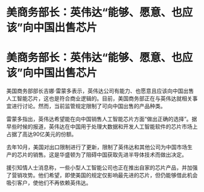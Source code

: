 # 美商务部长：英伟达“能够、愿意、也应该”向中国出售芯片

# 美商务部长：英伟达“能够、愿意、也应该”向中国出售芯片

美国商务部部长吉娜·雷蒙多表示，英伟达公司有能力、也愿意且应该向中国出售人工智能芯片，这也是符合商业逻辑的。目前，美国商务部正在与英伟达就相关事宜进行讨论。然而，当前监管规定限制了可向中国出售的产品种类。

雷蒙多指出，英伟达希望能在向中国销售人工智能芯片方面“做出正确的选择”。据早些时候的报道，英伟达在中国用于处理大数据和开发人工智能软件的芯片市场上占据了高达90亿美元的份额。

去年10月，美国对出口限制进行了更新，限制了英伟达和其他公司为中国市场生产的芯片的销售。这是华盛顿为了阻碍中国获取先进半导体技术而做出决定。

援引知情人士消息称，一些小型人工智能公司也正在推出自家的芯片产品，并加强了营销攻势。他们希望，即使美国的规定仅影响最先进的芯片，但仍能够借此机会吸引客户，使他们不再依赖英伟达。

